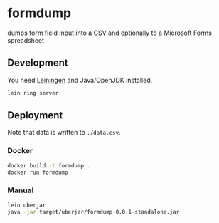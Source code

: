 # formdump

dumps form field input into a CSV and optionally to a Microsoft Forms spreadsheet

## Development

You need [Leiningen](https://leiningen.org/) and Java/OpenJDK installed.

```bash
lein ring server
```

## Deployment

Note that data is written to `./data.csv`.

### Docker

```bash
docker build -t formdump .
docker run formdump
```

### Manual

```bash
lein uberjar
java -jar target/uberjar/formdump-0.0.1-standalone.jar
```

